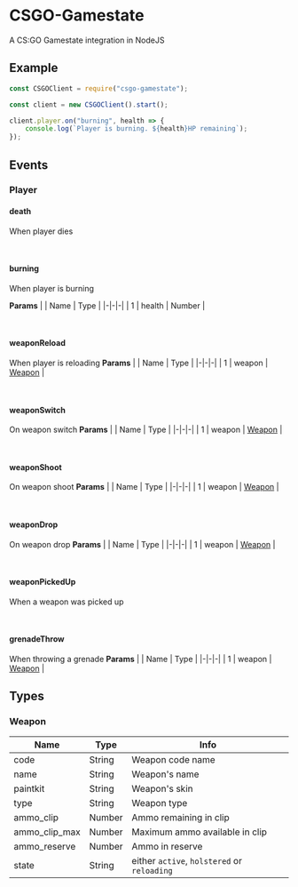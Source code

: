 # CSGO-Gamestate 

A CS:GO Gamestate integration in NodeJS


## Example

```js
const CSGOClient = require("csgo-gamestate");

const client = new CSGOClient().start();

client.player.on("burning", health => {
	console.log(`Player is burning. ${health}HP remaining`);
});
```

## Events

### Player

#### death
When player dies

&nbsp;

#### burning
When player is burning

**Params**
| | Name | Type |
|-|-|-|
| 1 | health | Number |

&nbsp;

#### weaponReload
When player is reloading
**Params**
| | Name | Type |
|-|-|-|
| 1 | weapon | [Weapon](#Weapon) |

&nbsp;

#### weaponSwitch
On weapon switch
**Params**
| | Name | Type |
|-|-|-|
| 1 | weapon | [Weapon](#Weapon) |

&nbsp;

#### weaponShoot
On weapon shoot
**Params**
| | Name | Type |
|-|-|-|
| 1 | weapon | [Weapon](#Weapon) |

&nbsp;

#### weaponDrop
On weapon drop
**Params**
| | Name | Type |
|-|-|-|
| 1 | weapon | [Weapon](#Weapon) |

&nbsp;

#### weaponPickedUp
When a weapon was picked up

&nbsp;

#### grenadeThrow
When throwing a grenade
**Params**
| | Name | Type |
|-|-|-|
| 1 | weapon | [Weapon](#Weapon) |


## Types

### Weapon

| Name | Type | Info |
|-|-|-|
| code | String | Weapon code name |
| name | String | Weapon's name |
| paintkit | String | Weapon's skin | 
| type | String | Weapon type |
| ammo_clip | Number | Ammo remaining in clip |
| ammo_clip_max | Number | Maximum ammo available in clip |
| ammo_reserve | Number | Ammo in reserve |
| state | String | either `active`, `holstered` or `reloading` |